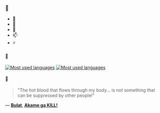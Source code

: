 ### 👋

- 🔭
- 🌱
- 💬
- 📫
- ⚡

#### 🧏

[![Most used languages](https://github-readme-stats-aynah.vercel.app/api/top-langs/?username=aynh&theme=solarized-dark&langs_count=6&layout=compact&hide_title=true)](https://github.com/anuraghazra/github-readme-stats#gh-dark-mode-only)
[![Most used languages](https://github-readme-stats-aynah.vercel.app/api/top-langs/?username=aynh&theme=solarized-light&langs_count=6&layout=compact&hide_title=true)](https://github.com/anuraghazra/github-readme-stats#gh-light-mode-only)

#### 💬

> "The hot blood that flows through my body... is not something that can be suppressed by other people!"

&mdash; [**Bulat**](https://myanimelist.net/character.php?q=Bulat&cat=character), [**Akame ga KILL!**](https://myanimelist.net/search/all?q=Akame%20ga%20KILL!&cat=all)
